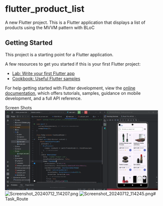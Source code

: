 # flutter_product_list

A new Flutter project.
This is a Flutter application that displays a list of products using the MVVM pattern with BLoC

## Getting Started

This project is a starting point for a Flutter application.

A few resources to get you started if this is your first Flutter project:

- [Lab: Write your first Flutter app](https://docs.flutter.dev/get-started/codelab)
- [Cookbook: Useful Flutter samples](https://docs.flutter.dev/cookbook)

For help getting started with Flutter development, view the
[online documentation](https://docs.flutter.dev/), which offers tutorials,
samples, guidance on mobile development, and a full API reference.

Screen Shots
![img.png](img.png)
![Screenshot_20240712_114207.png](..%2F..%2FDownloads%2FDocuments%2FScreenshot_20240712_114207.png)
![Screenshot_20240712_114245.png](..%2F..%2FDownloads%2FDocuments%2FScreenshot_20240712_114245.png)#   T a s k _ R o u t e 
 
 